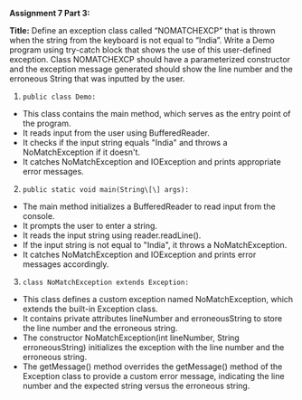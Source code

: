 **Assignment 7 Part 3:**

**Title:** Define an exception class called “NOMATCHEXCP” that is thrown when the string from the keyboard is not equal to “India”. Write a Demo program using try-catch block that shows the use of this user-defined exception. Class NOMATCHEXCP should have a parameterized constructor and the exception message generated should show the line number and the erroneous String that was inputted by the user.

1. `public class Demo:`

- This class contains the main method, which serves as the entry point of the program.
- It reads input from the user using BufferedReader.
- It checks if the input string equals "India" and throws a NoMatchException if it doesn't.
- It catches NoMatchException and IOException and prints appropriate error messages.

2. `public static void main(String\[\] args):`

- The main method initializes a BufferedReader to read input from the console.
- It prompts the user to enter a string.
- It reads the input string using reader.readLine().
- If the input string is not equal to "India", it throws a NoMatchException.
- It catches NoMatchException and IOException and prints error messages accordingly.

3. `class NoMatchException extends Exception:`

- This class defines a custom exception named NoMatchException, which extends the built-in Exception class.
- It contains private attributes lineNumber and erroneousString to store the line number and the erroneous string.
- The constructor NoMatchException(int lineNumber, String erroneousString) initializes the exception with the line number and the erroneous string.
- The getMessage() method overrides the getMessage() method of the Exception class to provide a custom error message, indicating the line number and the expected string versus the erroneous string.
